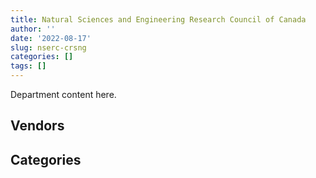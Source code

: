 ```yaml
---
title: Natural Sciences and Engineering Research Council of Canada
author: ''
date: '2022-08-17'
slug: nserc-crsng
categories: []
tags: []
---
```


<script src="/rmarkdown-libs/htmlwidgets/htmlwidgets.js"></script>
<link href="/rmarkdown-libs/datatables-css/datatables-crosstalk.css" rel="stylesheet" />
<script src="/rmarkdown-libs/datatables-binding/datatables.js"></script>
<script src="/rmarkdown-libs/jquery/jquery-3.6.0.min.js"></script>
<link href="/rmarkdown-libs/dt-core-bootstrap/css/dataTables.bootstrap.min.css" rel="stylesheet" />
<link href="/rmarkdown-libs/dt-core-bootstrap/css/dataTables.bootstrap.extra.css" rel="stylesheet" />
<script src="/rmarkdown-libs/dt-core-bootstrap/js/jquery.dataTables.min.js"></script>
<script src="/rmarkdown-libs/dt-core-bootstrap/js/dataTables.bootstrap.min.js"></script>
<link href="/rmarkdown-libs/crosstalk/css/crosstalk.min.css" rel="stylesheet" />
<script src="/rmarkdown-libs/crosstalk/js/crosstalk.min.js"></script>
<script src="/rmarkdown-libs/htmlwidgets/htmlwidgets.js"></script>
<link href="/rmarkdown-libs/datatables-css/datatables-crosstalk.css" rel="stylesheet" />
<script src="/rmarkdown-libs/datatables-binding/datatables.js"></script>
<script src="/rmarkdown-libs/jquery/jquery-3.6.0.min.js"></script>
<link href="/rmarkdown-libs/dt-core-bootstrap/css/dataTables.bootstrap.min.css" rel="stylesheet" />
<link href="/rmarkdown-libs/dt-core-bootstrap/css/dataTables.bootstrap.extra.css" rel="stylesheet" />
<script src="/rmarkdown-libs/dt-core-bootstrap/js/jquery.dataTables.min.js"></script>
<script src="/rmarkdown-libs/dt-core-bootstrap/js/dataTables.bootstrap.min.js"></script>
<link href="/rmarkdown-libs/crosstalk/css/crosstalk.min.css" rel="stylesheet" />
<script src="/rmarkdown-libs/crosstalk/js/crosstalk.min.js"></script>

Department content here.

## Vendors

<div id="htmlwidget-1" style="width:100%;height:auto;" class="datatables html-widget"></div>
<script type="application/json" data-for="htmlwidget-1">{"x":{"style":"bootstrap","filter":"none","vertical":false,"data":[["<a href=\"/vendors/4plan_consulting/\">4PLAN CONSULTING<\/a>","<a href=\"/vendors/a_hundred_answers/\">A HUNDRED ANSWERS<\/a>","<a href=\"/vendors/access_2_networks/\">ACCESS 2 NETWORKS<\/a>","<a href=\"/vendors/adrm_technology_consulting/\">ADRM TECHNOLOGY CONSULTING<\/a>","<a href=\"/vendors/advanced_business_interiors/\">ADVANCED BUSINESS INTERIORS<\/a>","<a href=\"/vendors/advanced_chippewa_technologies/\">ADVANCED CHIPPEWA TECHNOLOGIES<\/a>","<a href=\"/vendors/amazon/\">AMAZON<\/a>","<a href=\"/vendors/applied_electonics/\">APPLIED ELECTONICS<\/a>","<a href=\"/vendors/artemp_personnel_services/\">ARTEMP PERSONNEL SERVICES<\/a>","<a href=\"/vendors/asokan_business_interiors/\">ASOKAN BUSINESS INTERIORS<\/a>","<a href=\"/vendors/bdo_canada/\">BDO CANADA<\/a>","<a href=\"/vendors/bell_canada/\">BELL CANADA<\/a>","<a href=\"/vendors/blackberry/\">BLACKBERRY<\/a>","<a href=\"/vendors/cache_computer_consulting/\">CACHE COMPUTER CONSULTING<\/a>","<a href=\"/vendors/canadian_corps_of_commissionaires/\">CANADIAN CORPS OF COMMISSIONAIRES<\/a>","<a href=\"/vendors/cansel_survey_equipment/\">CANSEL SURVEY EQUIPMENT<\/a>","<a href=\"/vendors/carahsoft_technology/\">CARAHSOFT TECHNOLOGY<\/a>","<a href=\"/vendors/cdw_canada/\">CDW CANADA<\/a>","<a href=\"/vendors/cgi/\">CGI<\/a>","<a href=\"/vendors/cision_canada/\">CISION CANADA<\/a>","<a href=\"/vendors/citrix/\">CITRIX<\/a>","<a href=\"/vendors/cnw_group/\">CNW GROUP<\/a>","<a href=\"/vendors/cofomo/\">COFOMO<\/a>","<a href=\"/vendors/colliers_project_leaders/\">COLLIERS PROJECT LEADERS<\/a>","<a href=\"/vendors/commvault_systems/\">COMMVAULT SYSTEMS<\/a>","<a href=\"/vendors/compucom_canada/\">COMPUCOM CANADA<\/a>","<a href=\"/vendors/conexsys/\">CONEXSYS<\/a>","<a href=\"/vendors/coradix_technology_consulting/\">CORADIX TECHNOLOGY CONSULTING<\/a>","<a href=\"/vendors/csdc_systems/\">CSDC SYSTEMS<\/a>","<a href=\"/vendors/dell_computer/\">DELL COMPUTER<\/a>","<a href=\"/vendors/deloitte_and_touche/\">DELOITTE AND TOUCHE<\/a>","<a href=\"/vendors/dls_technology/\">DLS TECHNOLOGY<\/a>","<a href=\"/vendors/dynamic_personnel_consultants/\">DYNAMIC PERSONNEL CONSULTANTS<\/a>","<a href=\"/vendors/eagle_professional_resources/\">EAGLE PROFESSIONAL RESOURCES<\/a>","<a href=\"/vendors/ecole_de_langues_abce/\">ECOLE DE LANGUES ABCE<\/a>","<a href=\"/vendors/elsevier/\">ELSEVIER<\/a>","<a href=\"/vendors/entrust/\">ENTRUST<\/a>","<a href=\"/vendors/ernst_young/\">ERNST YOUNG<\/a>","<a href=\"/vendors/excel_human_resources/\">EXCEL HUMAN RESOURCES<\/a>","<a href=\"/vendors/forrester_research/\">FORRESTER RESEARCH<\/a>","<a href=\"/vendors/freebalance/\">FREEBALANCE<\/a>","<a href=\"/vendors/gartner/\">GARTNER<\/a>","<a href=\"/vendors/gc_strategies/\">GC STRATEGIES<\/a>","<a href=\"/vendors/global_knowledge/\">GLOBAL KNOWLEDGE<\/a>","<a href=\"/vendors/global_upholstery/\">GLOBAL UPHOLSTERY<\/a>","<a href=\"/vendors/goss_gilroy/\">GOSS GILROY<\/a>","<a href=\"/vendors/grand_toy/\">GRAND TOY<\/a>","<a href=\"/vendors/graybridge_international_consulting/\">GRAYBRIDGE INTERNATIONAL CONSULTING<\/a>","<a href=\"/vendors/i4c_information_technology/\">I4C INFORMATION TECHNOLOGY<\/a>","<a href=\"/vendors/ibm_canada/\">IBM CANADA<\/a>","<a href=\"/vendors/insa/\">INSA<\/a>","<a href=\"/vendors/integra_networks/\">INTEGRA NETWORKS<\/a>","<a href=\"/vendors/itex/\">ITEX<\/a>","<a href=\"/vendors/kpmg/\">KPMG<\/a>","<a href=\"/vendors/lannick_contract_solutions/\">LANNICK CONTRACT SOLUTIONS<\/a>","<a href=\"/vendors/leo_pisces_services_group/\">LEO PISCES SERVICES GROUP<\/a>","<a href=\"/vendors/lumina_it/\">LUMINA IT<\/a>","<a href=\"/vendors/messa_computing/\">MESSA COMPUTING<\/a>","<a href=\"/vendors/microsoft_canada/\">MICROSOFT CANADA<\/a>","<a href=\"/vendors/mindwire_systems/\">MINDWIRE SYSTEMS<\/a>","<a href=\"/vendors/mnp/\">MNP<\/a>","<a href=\"/vendors/nattiq/\">NATTIQ<\/a>","<a href=\"/vendors/newfound_recruiting/\">NEWFOUND RECRUITING<\/a>","<a href=\"/vendors/nisha_techonologies/\">NISHA TECHONOLOGIES<\/a>","<a href=\"/vendors/nitam_solutions/\">NITAM SOLUTIONS<\/a>","<a href=\"/vendors/openframe_technologies/\">OPENFRAME TECHNOLOGIES<\/a>","<a href=\"/vendors/opentext/\">OPENTEXT<\/a>","<a href=\"/vendors/oracle_canada/\">ORACLE CANADA<\/a>","<a href=\"/vendors/orangutech/\">ORANGUTECH<\/a>","<a href=\"/vendors/pleiad_canada/\">PLEIAD CANADA<\/a>","<a href=\"/vendors/portage_personnel/\">PORTAGE PERSONNEL<\/a>","<a href=\"/vendors/pra/\">PRA<\/a>","<a href=\"/vendors/pricewaterhouse_coopers/\">PRICEWATERHOUSE COOPERS<\/a>","<a href=\"/vendors/printers_plus/\">PRINTERS PLUS<\/a>","<a href=\"/vendors/prologic_systems/\">PROLOGIC SYSTEMS<\/a>","<a href=\"/vendors/promaxis/\">PROMAXIS<\/a>","<a href=\"/vendors/proquest/\">PROQUEST<\/a>","<a href=\"/vendors/protak_consulting_group/\">PROTAK CONSULTING GROUP<\/a>","<a href=\"/vendors/qmr/\">QMR<\/a>","<a href=\"/vendors/quantum_management_services/\">QUANTUM MANAGEMENT SERVICES<\/a>","<a href=\"/vendors/quintet_consulting/\">QUINTET CONSULTING<\/a>","<a href=\"/vendors/raymond_chabot_grant_thornton/\">RAYMOND CHABOT GRANT THORNTON<\/a>","<a href=\"/vendors/rogers/\">ROGERS<\/a>","<a href=\"/vendors/salesforce_canada/\">SALESFORCE CANADA<\/a>","<a href=\"/vendors/sap/\">SAP<\/a>","<a href=\"/vendors/sdl_international_canada/\">SDL INTERNATIONAL CANADA<\/a>","<a href=\"/vendors/si_systems/\">SI SYSTEMS<\/a>","<a href=\"/vendors/simplex_grinnell/\">SIMPLEX GRINNELL<\/a>","<a href=\"/vendors/softchoice/\">SOFTCHOICE<\/a>","<a href=\"/vendors/softsim_technologies/\">SOFTSIM TECHNOLOGIES<\/a>","<a href=\"/vendors/sra_staffing_solutions/\">SRA STAFFING SOLUTIONS<\/a>","<a href=\"/vendors/st_joseph_print_group/\">ST JOSEPH PRINT GROUP<\/a>","<a href=\"/vendors/stoneworks_technologies/\">STONEWORKS TECHNOLOGIES<\/a>","<a href=\"/vendors/systemscope/\">SYSTEMSCOPE<\/a>","<a href=\"/vendors/teknion/\">TEKNION<\/a>","<a href=\"/vendors/tes_contract_services/\">TES CONTRACT SERVICES<\/a>","<a href=\"/vendors/the_aim_group/\">THE AIM GROUP<\/a>","<a href=\"/vendors/the_right_door_consulting/\">THE RIGHT DOOR CONSULTING<\/a>","<a href=\"/vendors/toshiba_canada/\">TOSHIBA CANADA<\/a>","<a href=\"/vendors/totem_offisource/\">TOTEM OFFISOURCE<\/a>","<a href=\"/vendors/toyota_canada/\">TOYOTA CANADA<\/a>","<a href=\"/vendors/transpolar_technology/\">TRANSPOLAR TECHNOLOGY<\/a>","<a href=\"/vendors/turtle_island_staffing/\">TURTLE ISLAND STAFFING<\/a>","<a href=\"/vendors/university_of_ottawa/\">UNIVERSITY OF OTTAWA<\/a>","<a href=\"/vendors/veritaaq_technology_house/\">VERITAAQ TECHNOLOGY HOUSE<\/a>","<a href=\"/vendors/vmware/\">VMWARE<\/a>","<a href=\"/vendors/zernam_enterprise/\">ZERNAM ENTERPRISE<\/a>"],[null,"$ 1,184,094.01","$   177,983.13","$   359,939.33",null,null,null,"$    24,010.97","$    18,063.50",null,"$    11,017.50",null,"$     1,550.52","$    24,860.00","$    58,086.61",null,"$    10,037.79",null,"$    24,860.00",null,null,"$    21,470.00","$   314,092.72",null,null,null,"$     6,162.42","$    24,747.00","$     9,637.39",null,null,"$    10,346.10","$     3,258.06",null,null,null,"$     8,773.26","$    53,248.45","$   274,566.92",null,"$    88,367.13","$    28,308.61","$    24,916.50",null,null,null,"$    28,250.00","$    16,278.72","$    87,010.00","$    28,502.70",null,null,"$     1,137.70","$    24,089.73","$    41,234.52",null,null,"$    38,487.15",null,null,"$   858,591.71","$    10,170.00",null,null,null,"$   106,052.76","$     3,092.63",null,"$    33,321.18",null,null,"$   181,510.39",null,"$   102,460.50",null,null,null,"$    11,846.00",null,null,null,null,"$    43,318.94",null,"$    79,710.98",null,null,null,"$     2,548.15",null,null,"$    22,063.82","$   552,265.41",null,null,"$   157,762.45",null,null,"$    42,222.78",null,null,null,null,null,null,"$     6,851.68",null],["$   185,263.04","$ 1,489,796.62","$   517,245.38","$   437,926.18","$    29,624.21",null,null,"$    10,401.65","$    18,063.50","$    10,345.15","$    76,862.06",null,"$    33,596.51","$   124,300.00","$    60,144.93","$     1,252.91",null,"$    41,873.35","$    24,860.00","$    23,617.00","$    24,645.09","$    11,367.80","$   442,682.75",null,null,"$   150,124.27","$    37,687.22",null,"$    12,838.13","$    41,374.50","$    13,493.55","$   123,619.51","$    33,666.67","$    15,084.99",null,"$    24,346.98","$    10,740.61","$    78,108.45","$   455,622.27",null,"$    88,367.13","$   399,818.38","$ 1,097,241.39",null,"$    11,625.99","$     8,128.39",null,"$    16,550.79",null,"$    20,594.55","$     4,419.82",null,"$    72,335.58","$    41,475.24",null,null,"$    24,408.00","$    10,871.25","$    82,348.75","$    24,565.07","$ 1,324,377.25",null,null,"$ 1,013,409.36","$    25,626.14","$   116,974.45","$    21,767.37","$    25,079.42","$   526,798.97","$     7,688.19",null,"$    53,937.44","$    17,270.76",null,"$    24,007.64",null,"$    22,918.57","$    13,138.30",null,null,"$    52,725.61","$    23,672.01","$    56,875.59",null,null,null,null,"$    22,140.66","$   326,615.84",null,null,null,"$   122,428.79",null,null,"$   157,762.45",null,null,null,"$   189,500.82",null,null,"$    10,842.58","$     2,755.60","$    11,907.28","$    28,136.16",null],["$    61,528.96","$   827,443.64","$   288,884.25","$   439,125.98","$     8,164.35","$    10,262.66",null,null,"$    18,112.99","$    24,543.05","$   407,012.03",null,"$   154,002.95","$    39,550.00",null,"$    12,367.03",null,null,null,"$    11,162.48",null,null,"$   405,312.99","$   517,667.71","$    10,432.16","$    32,096.71",null,"$    21,495.70","$    13,496.08",null,"$    25,059.45","$    36,964.27",null,"$    72,646.14",null,"$   157,409.00","$    13,234.91","$    78,946.39","$   609,201.22",null,"$    23,268.96","$ 1,021,109.14","$ 1,527,842.43","$     6,898.94",null,"$    16,807.86",null,"$    56,777.13",null,"$    26,670.14","$     6,364.53","$    30,106.67","$   326,326.73","$    17,385.51",null,null,null,"$     7,658.13","$   335,412.66","$    37,666.63","$ 1,339,813.01",null,null,"$ 1,005,684.78","$   427,960.45","$    95,026.64",null,"$   112,333.01","$   448,941.80","$   136,580.49","$     6,692.72","$    22,101.47","$    86,590.37",null,null,"$    20,843.80","$    39,990.26",null,"$     2,172.25","$    41,496.41","$    18,068.89","$    35,313.99","$    57,031.41",null,"$    19,841.66","$    18,301.93","$    44,279.90","$    28,556.16","$   390,516.10","$   171,548.61","$   119,267.54",null,"$   210,033.15",null,"$   140,823.43","$   158,194.68","$   106,835.85","$   117,812.46",null,null,"$    43,825.36","$    18,160.59","$    18,593.30","$    53,081.55","$    65,045.72","$    22,001.47","$    29,347.49"],[null,null,"$    98,274.69","$   437,926.18",null,null,"$    29,835.62",null,null,null,"$   301,970.23","$    28,137.00","$    46,602.06",null,"$   137,780.18","$    13,293.27",null,null,"$    28,250.00","$    33,395.94","$    66,507.40","$    11,506.79","$   765,113.92","$ 1,211,209.69","$    11,541.93",null,null,"$    17,253.13","$    10,295.34",null,null,"$    73,140.79",null,"$    18,062.29","$    16,221.83",null,"$     3,275.30","$    34,924.13","$   332,970.37","$    23,564.38","$    90,791.58","$   945,542.08","$ 1,523,668.00","$    16,141.76",null,null,null,"$    28,259.71",null,"$    44,340.94",null,null,"$    11,671.26",null,null,"$    90,092.24",null,"$    11,180.87","$   319,592.01","$    25,789.09","$ 1,342,910.43",null,"$   310,750.00","$    24,973.00",null,"$    94,767.00",null,"$    49,143.84","$   491,456.97","$    31,530.21","$    19,834.03","$    31,750.09",null,null,null,"$    21,613.60","$    34,856.69",null,"$    49,061.72","$    22,093.37",null,null,"$    56,875.59","$     4,721.77","$   118,469.21","$    18,486.80","$   288,610.05","$    36,571.92","$   263,867.22","$   264,254.50","$   148,575.60",null,"$   151,753.10","$    56,982.41",null,"$   157,762.45","$   175,076.56","$   141,881.15",null,null,null,"$    27,793.66","$     2,876.87","$    52,936.52",null,"$    16,660.65",null]],"container":"<table class=\"table table-striped table-hover row-border order-column display\">\n  <thead>\n    <tr>\n      <th>Vendor<\/th>\n      <th>2017-2018<\/th>\n      <th>2018-2019<\/th>\n      <th>2019-2020<\/th>\n      <th>2020-2021<\/th>\n    <\/tr>\n  <\/thead>\n<\/table>","options":{"order":[[4,"desc"]],"pageLength":10,"autoWidth":true,"columnDefs":[],"orderClasses":false}},"evals":[],"jsHooks":[]}</script>

## Categories

<div id="htmlwidget-2" style="width:100%;height:auto;" class="datatables html-widget"></div>
<script type="application/json" data-for="htmlwidget-2">{"x":{"style":"bootstrap","filter":"none","vertical":false,"data":[["<a href=\"/categories/10_office_management/\">Office management<\/a>","<a href=\"/categories/2_professional_services/\">Professional services<\/a>","<a href=\"/categories/3_information_technology/\">Information technology<\/a>","<a href=\"/categories/4_medical/\">Medical<\/a>","<a href=\"/categories/5_transportation_and_logistics/\">Transportation and logistics<\/a>","<a href=\"/categories/6_industrial_products_and_services/\">Industrial products and services<\/a>","<a href=\"/categories/7_travel/\">Travel<\/a>","<a href=\"/categories/8_security_and_protection/\">Security and protection<\/a>","<a href=\"/categories/9_human_capital/\">Human capital<\/a>"],["$     78,968.11","$  1,557,225.62","$  4,661,473.85","$     23,429.03",null,"$     28,250.00","$    418,716.89","$     58,086.61","$    221,041.26"],["$    499,189.30","$  2,705,288.41","$  9,619,824.71","$     23,429.03",null,"$     22,140.66","$    415,404.19","$     60,144.93","$    505,005.87"],["$    830,388.17","$  4,283,264.19","$ 10,296,012.07",null,"$     43,825.36",null,"$    236,518.98",null,"$    620,715.31"],["$    273,658.87","$  4,284,715.16","$  9,314,237.99",null,null,"$      7,813.07","$    263,858.16","$    137,780.18","$    504,275.42"]],"container":"<table class=\"table table-striped table-hover row-border order-column display\">\n  <thead>\n    <tr>\n      <th>Category<\/th>\n      <th>2017-2018<\/th>\n      <th>2018-2019<\/th>\n      <th>2019-2020<\/th>\n      <th>2020-2021<\/th>\n    <\/tr>\n  <\/thead>\n<\/table>","options":{"order":[[4,"desc"]],"pageLength":20,"autoWidth":true,"columnDefs":[],"orderClasses":false,"lengthMenu":[10,20,25,50,100]}},"evals":[],"jsHooks":[]}</script>
